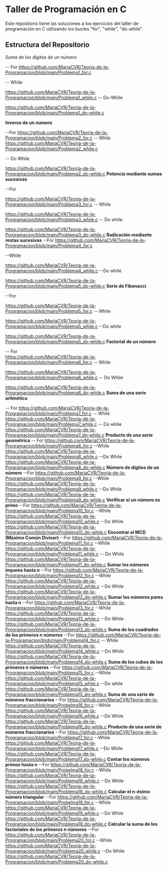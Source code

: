  # Taller de Programación en C 
Este repositorio tiene las soluciones a los ejercicios del taller de programación en C utilizando los bucles "for", "while", "do-while".
## Estructura del Repositorio
*Suma de los digitos de un número*

-- For https://github.com/MariaCVR/Teoria-de-la-Programacion/blob/main/Problema1_for.c

-- While

https://github.com/MariaCVR/Teoria-de-la-Programacion/blob/main/Problema1_while.c
-- Do-While

https://github.com/MariaCVR/Teoria-de-la-Programacion/blob/main/Problema1_do-while.c

**Inverso de un numero**

--For  https://github.com/MariaCVR/Teoria-de-la-Programacion/blob/main/Problema2_for.c
-- While
https://github.com/MariaCVR/Teoria-de-la-Programacion/blob/main/Problema2_while.c

-- Do While 

https://github.com/MariaCVR/Teoria-de-la-Programacion/blob/main/Problema2_do-while.c
**Potencia mediante sumas sucesivas**

--For 

https://github.com/MariaCVR/Teoria-de-la-Programacion/blob/main/Problema3_for.c
-- While

https://github.com/MariaCVR/Teoria-de-la-Programacion/blob/main/Problema3_while.c
-- Do while


https://github.com/MariaCVR/Teoria-de-la-Programacion/blob/main/Problema3_do-while.c
**Radicación mediante restas sucesivas**
--For https://github.com/MariaCVR/Teoria-de-la-Programacion/blob/main/Problema4_for.c

--While 

https://github.com/MariaCVR/Teoria-de-la-Programacion/blob/main/Problema4_while.c
--Do while

https://github.com/MariaCVR/Teoria-de-la-Programacion/blob/main/Problema5_do-while.c
**Serie de Fibonacci**

--For 

https://github.com/MariaCVR/Teoria-de-la-Programacion/blob/main/Problema5_for.c
-- While 

https://github.com/MariaCVR/Teoria-de-la-Programacion/blob/main/Problema5_while.c
--Do while 

https://github.com/MariaCVR/Teoria-de-la-Programacion/blob/main/Problema5_do-while.c
**Factorial de un número**

-- For  
https://github.com/MariaCVR/Teoria-de-la-Programacion/blob/main/Problema6_for.c
-- While 

https://github.com/MariaCVR/Teoria-de-la-Programacion/blob/main/Problema6_while.c
-- Do While 

https://github.com/MariaCVR/Teoria-de-la-Programacion/blob/main/Problema6_do-while.c
**Suma de una serie aritmética**

-- For 
https://github.com/MariaCVR/Teoria-de-la-Programacion/blob/main/Problema7_for.c
-- While 
https://github.com/MariaCVR/Teoria-de-la-Programacion/blob/main/Problema7_while.c
-- Do while 
https://github.com/MariaCVR/Teoria-de-la-Programacion/blob/main/Problema7_do-while.c
**Producto de una serie geométrica**
-- For 
https://github.com/MariaCVR/Teoria-de-la-Programacion/blob/main/Problema8_for.c
--While 
https://github.com/MariaCVR/Teoria-de-la-Programacion/blob/main/Problema8_while.c
--Do While 
https://github.com/MariaCVR/Teoria-de-la-Programacion/blob/main/Problema8_do-while.c
**Número de dígitos de un número**
--For 
https://github.com/MariaCVR/Teoria-de-la-Programacion/blob/main/Problema9_for.c
--While 
https://github.com/MariaCVR/Teoria-de-la-Programacion/blob/main/Problema9_while.c
--Do While 
https://github.com/MariaCVR/Teoria-de-la-Programacion/blob/main/Problema9_do-while.c
**Verificar si un número es primo**
--For
https://github.com/MariaCVR/Teoria-de-la-Programacion/blob/main/Problema10_for.c
--While 
https://github.com/MariaCVR/Teoria-de-la-Programacion/blob/main/Problema10_while.c
--Do While 
https://github.com/MariaCVR/Teoria-de-la-Programacion/blob/main/Problema10_do-while.c
**Encontrar el MCD (Máximo Común Divisor)**
--For 
https://github.com/MariaCVR/Teoria-de-la-Programacion/blob/main/Problema11_for.c
--While 
https://github.com/MariaCVR/Teoria-de-la-Programacion/blob/main/Problema11_while.c
-- Do 
While https://github.com/MariaCVR/Teoria-de-la-Programacion/blob/main/Problema11_do-while.c
**Sumar los números impares hasta n**
--For 
https://github.com/MariaCVR/Teoria-de-la-Programacion/blob/main/Problema12_for.c
--While 
https://github.com/MariaCVR/Teoria-de-la-Programacion/blob/main/Problema12_while.c
--Do While 
https://github.com/MariaCVR/Teoria-de-la-Programacion/blob/main/Problema12_do-while.c
**Sumar los números pares hasta n**
--For 
https://github.com/MariaCVR/Teoria-de-la-Programacion/blob/main/Problema13_for.c
--While 
https://github.com/MariaCVR/Teoria-de-la-Programacion/blob/main/Problema13_while.c
--Do While 
https://github.com/MariaCVR/Teoria-de-la-Programacion/blob/main/Problema13_do-while.c
**Suma de los cuadrados de los primeros n números**
--For 
https://github.com/MariaCVR/Teoria-de-la-Programacion/blob/main/Problema14_for.c
-- While 
https://github.com/MariaCVR/Teoria-de-la-Programacion/blob/main/Problema14_while.c
--Do While 
https://github.com/MariaCVR/Teoria-de-la-Programacion/blob/main/Problema14_do-while.c
**Suma de los cubos de los primeros n números**
--For 
https://github.com/MariaCVR/Teoria-de-la-Programacion/blob/main/Problema15_for.c
--While 
https://github.com/MariaCVR/Teoria-de-la-Programacion/blob/main/Problema15_while.c
--Do while 
https://github.com/MariaCVR/Teoria-de-la-Programacion/blob/main/Problema15_do-while.c
**Suma de una serie de números fraccionarios**
--For 
https://github.com/MariaCVR/Teoria-de-la-Programacion/blob/main/Probelma16_for.c
--While 
https://github.com/MariaCVR/Teoria-de-la-Programacion/blob/main/Problema16_while.c
--Do While 
https://github.com/MariaCVR/Teoria-de-la-Programacion/blob/main/Problema16_do-while.c
**Producto de una serie de números fraccionarios**
--For
https://github.com/MariaCVR/Teoria-de-la-Programacion/blob/main/Problema17_for.c
--While 
https://github.com/MariaCVR/Teoria-de-la-Programacion/blob/main/Problema17_while.c
--Do While 
https://github.com/MariaCVR/Teoria-de-la-Programacion/blob/main/Problema17_do-while.c
**Contar los números primos hasta n**
--For 
https://github.com/MariaCVR/Teoria-de-la-Programacion/blob/main/Probelma18_for.c
--While 
https://github.com/MariaCVR/Teoria-de-la-Programacion/blob/main/Problema18_while.c
--Do While 
https://github.com/MariaCVR/Teoria-de-la-Programacion/blob/main/Problema18_do-while.c
**Calcular el n-ésimo número triangular**
--For 
https://github.com/MariaCVR/Teoria-de-la-Programacion/blob/main/Probelma19_for.c
--While 
https://github.com/MariaCVR/Teoria-de-la-Programacion/blob/main/Problema19_while.c
--Do While 
https://github.com/MariaCVR/Teoria-de-la-Programacion/blob/main/Problema19_do-while.c
**Calcular la suma de los factoriales de los primeros n números**
--For https://github.com/MariaCVR/Teoria-de-la-Programacion/blob/main/Problema20_for.c
--While 
https://github.com/MariaCVR/Teoria-de-la-Programacion/blob/main/Problema20_while.c
--Do While 
https://github.com/MariaCVR/Teoria-de-la-Programacion/blob/main/Problema20_do-while.c

